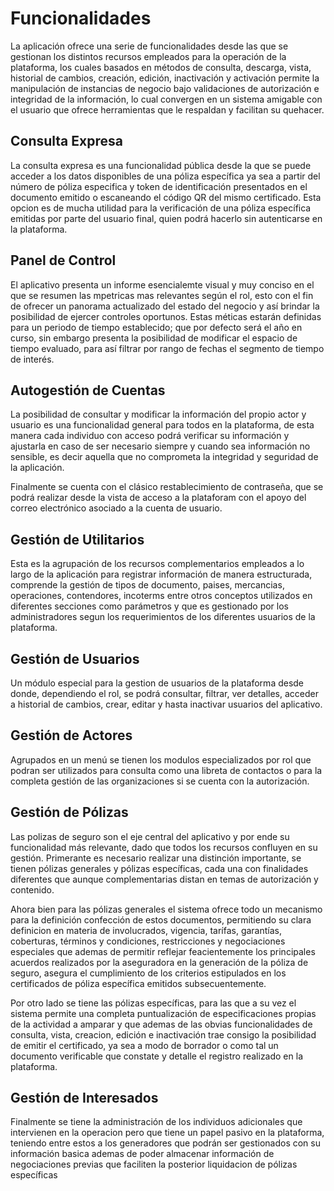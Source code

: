 # Funcionalidades

La aplicación ofrece una serie de funcionalidades desde las que se gestionan los distintos recursos empleados para la operación de la plataforma, los cuales basados en métodos de consulta, descarga, vista, historial de cambios,  creación, edición, inactivación y activación permite la manipulación de instancias de negocio bajo validaciones de autorización e integridad de la información, lo cual convergen en un sistema amigable con el usuario que ofrece herramientas que le respaldan y facilitan su quehacer.

## Consulta Expresa

La consulta expresa es una funcionalidad pública desde la que se puede acceder a los datos disponibles de una póliza específica ya sea a partir del número de póliza especifica y token de identificación presentados en el documento emitido o escaneando el código QR del mismo certificado. Esta opcion es de mucha utilidad para la verificación de una póliza específica emitidas por parte del usuario final, quien podrá hacerlo sin autenticarse en la plataforma.

## Panel de Control

El aplicativo presenta un informe esencialemte visual y muy conciso en el que se resumen las mpetricas mas relevantes según el rol, esto con el fin de ofrecer un panorama actualizado del estado del negocio y así brindar la posibilidad de ejercer controles oportunos. Estas méticas estarán definidas para un periodo de tiempo establecido; que  por defecto será el año en curso, sin embargo presenta la posibilidad de modificar el espacio de tiempo evaluado, para así filtrar por rango de fechas el segmento de tiempo de interés.

## Autogestión de Cuentas
    
La posibilidad de consultar y modificar la información del propio actor y usuario es una funcionalidad general para todos en la plataforma, de esta manera cada individuo con acceso podrá verificar su información y ajustarla en caso de ser necesario siempre y cuando sea información no sensible, es decir aquella que no comprometa la integridad y seguridad de la aplicación.

Finalmente se cuenta con el clásico restablecimiento de contraseña, que se podrá realizar desde la vista de acceso a la plataforam con el apoyo del correo electrónico asociado a la cuenta de usuario.


## Gestión de Utilitarios

Esta es la agrupación de los recursos complementarios empleados a lo largo de la aplicación para registrar información de manera estructurada, comprende la gestión de tipos de documento, paises, mercancias, operaciones, contendores, incoterms entre otros conceptos utilizados en diferentes secciones como parámetros y que es gestionado por los administradores segun los requerimientos de los diferentes usuarios de la plataforma.

## Gestión de Usuarios

Un módulo especial para la gestion de usuarios de la plataforma desde donde, dependiendo el rol, se podrá consultar, filtrar, ver detalles, acceder a historial de cambios, crear, editar y hasta inactivar usuarios del aplicativo.

## Gestión de Actores

Agrupados en un menú se tienen los modulos especializados por rol que podran ser utilizados para consulta como una libreta de contactos o para la completa gestión de las organizaciones si se cuenta con la autorización. 

## Gestión de Pólizas

Las polizas de seguro son el eje central del aplicativo y por ende su funcionalidad más relevante, dado que todos los recursos confluyen en su gestión. Primerante es necesario realizar una distinción importante, se tienen pólizas generales y pólizas específicas, cada una con finalidades diferentes que aunque complementarias distan en temas de autorización y contenido.

Ahora bien para las pólizas generales el sistema ofrece todo un mecanismo para la definición confección de estos documentos, permitiendo su clara definicion en materia de involucrados, vigencia, tarífas, garantías, coberturas, términos y condiciones, restricciones y  negociaciones especiales que ademas de permitir reflejar feacientemente los principales acuerdos realizados por la aseguradora en la generación de la póliza de seguro, asegura el cumplimiento de los criterios estipulados en los certificados de póliza específica emitidos subsecuentemente.

Por otro lado se tiene las pólizas específicas, para las que a su vez el sistema permite una completa puntualización de especificaciones propias de la actividad a amparar y que ademas de las obvias funcionalidades de consulta, vista, creacion, edición e inactivación trae consigo la posibilidad de emitir el certificado, ya sea a modo de borrador o como tal un documento verificable que constate y detalle el registro realizado en la plataforma.

## Gestión de Interesados

Finalmente se tiene la administración de los individuos adicionales que intervienen en la operacion pero que tiene un papel pasivo en la plataforma, teniendo entre estos a los generadores que podrán ser gestionados con su información basica ademas de poder almacenar información de negociaciones previas que faciliten la posterior liquidacion de pólizas específicas
